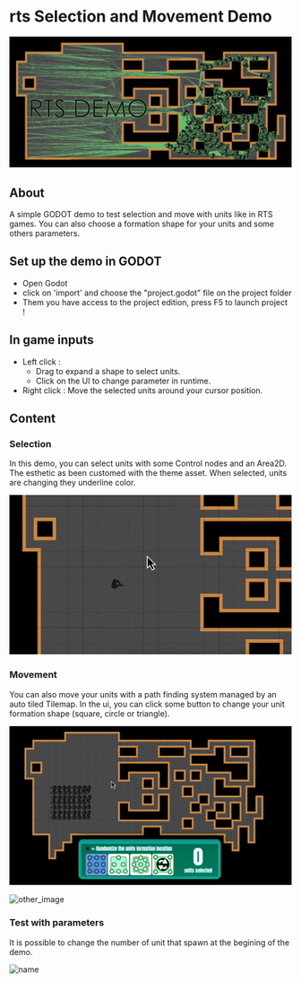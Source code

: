 # rts Selection and Movement Demo

![banner](rtsSelectMoveDemo/git_content/rect982.png)

## About

A simple GODOT demo to test selection and move with units like in RTS games. 
You can also choose a formation shape for your units and some others parameters.

## Set up the demo in GODOT

- Open Godot
- click on 'import' and choose the "project.godot" file on the project folder
- Them you have access to the project edition, press F5 to launch project !

## In game inputs

- Left click : 
  - Drag to expand a shape to select units.
  - Click on the UI to change parameter in runtime. 
- Right click : Move the selected units around your cursor position. 


## Content

### Selection
In this demo, you can select units with some Control nodes and an Area2D. The esthetic as been customed with the theme asset. When selected, units are changing they underline color.

![name](rtsSelectMoveDemo/git_content/gif_1.gif)

### Movement 

You can also move your units with a path finding system managed by an auto tiled Tilemap. In the ui, you can click some button to change your unit formation shape (square, circle or triangle).

![other_image](rtsSelectMoveDemo/git_content/gif_2.gif)

![other_image](rtsSelectMoveDemo/git_content/gif_3.gif)

### Test with parameters

It is possible to change the number of unit that spawn at the begining of the demo.

![name](rtsSelectMoveDemo/git_content/gif_4.gif)
